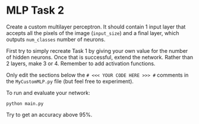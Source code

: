 # MLP Task 2

Create a custom multilayer perceptron. 
It should contain 1 input layer that accepts all the pixels of the image (`input_size`) and a final layer, which outputs `num_classes` number of neurons.

First try to simply recreate Task 1 by giving your own value for the number of hidden neurons. Once that is successful, extend the network. Rather than 2 layers, make 3 or 4. Remember to add activation functions.

Only edit the sections below the `# <<< YOUR CODE HERE >>> #` comments in the `MyCustomMLP.py` file (but feel free to experiment).

To run and evaluate your network:
~~~
python main.py
~~~

Try to get an accuracy above 95%.